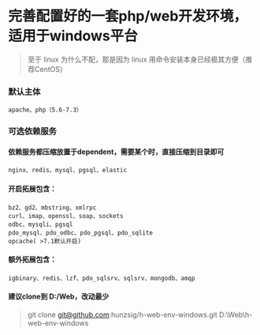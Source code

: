 # 完善配置好的一套php/web开发环境，适用于windows平台
> 至于 linux 为什么不配，那是因为 linux 用命令安装本身已经极其方便（推荐CentOS）
### 默认主体
```
apache、php（5.6-7.3）
```
### 可选依赖服务
#### 依赖服务都压缩放置于dependent，需要某个时，直接压缩到目录即可
```
nginx、redis、mysql、pgsql、elastic
```
#### 开启拓展包含：
```
bz2、gd2、mbstring、xmlrpc
curl、imap、openssl、soap、sockets
odbc、mysqli、pgsql
pdo_mysql、pdo_odbc、pdo_pgsql、pdo_sqlite
opcache( >7.1默认开启)
```
#### 额外拓展包含：
```
igbinary、redis、lzf、pdo_sqlsrv、sqlsrv、mongodb、amqp
```

#### 建议clone到 **D:/Web**，改动最少
> git clone git@github.com:hunzsig/h-web-env-windows.git D:\Web\h-web-env-windows
